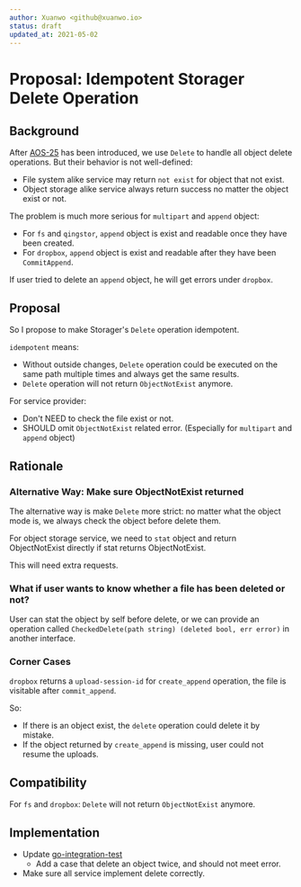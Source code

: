 ```yaml
---
author: Xuanwo <github@xuanwo.io>
status: draft
updated_at: 2021-05-02
---
```


# Proposal: Idempotent Storager Delete Operation

## Background

After [AOS-25] has been introduced, we use `Delete` to handle all object delete operations. But their behavior is not well-defined:

- File system alike service may return `not exist` for object that not exist.
- Object storage alike service always return success no matter the object exist or not.

The problem is much more serious for `multipart` and `append` object:

- For `fs` and `qingstor`, `append` object is exist and readable once they have been created.
- For `dropbox`, `append` object is exist and readable after they have been `CommitAppend`.

If user tried to delete an `append` object, he will get errors under `dropbox`.

## Proposal

So I propose to make Storager's `Delete` operation idempotent.

`idempotent` means:

- Without outside changes, `Delete` operation could be executed on the same path multiple times and always get the same results.
- `Delete` operation will not return `ObjectNotExist` anymore.

For service provider:

- Don't NEED to check the file exist or not.
- SHOULD omit `ObjectNotExist` related error. (Especially for `multipart` and `append` object)

## Rationale

### Alternative Way: Make sure ObjectNotExist returned

The alternative way is make `Delete` more strict: no matter what the object mode is, we always check the object before delete them.

For object storage service, we need to `stat` object and return ObjectNotExist directly if stat returns ObjectNotExist.

This will need extra requests.

### What if user wants to know whether a file has been deleted or not?

User can stat the object by self before delete, or we can provide an operation called `CheckedDelete(path string) (deleted bool, err error)` in another interface.

### Corner Cases

`dropbox` returns a `upload-session-id` for `create_append` operation, the file is visitable after `commit_append`.

So:

- If there is an object exist, the `delete` operation could delete it by mistake.
- If the object returned by `create_append` is missing, user could not resume the uploads.

## Compatibility

For `fs` and `dropbox`: `Delete` will not return `ObjectNotExist` anymore. 

## Implementation

- Update [go-integration-test](https://github.com/aos-dev/go-integration-test)
  - Add a case that delete an object twice, and should not meet error.
- Make sure all service implement delete correctly.

[AOS-25]: ./25-object-mode.md
